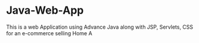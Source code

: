 # Java-Web-App
This is a web Application using Advance Java along with JSP, Servlets, CSS for an e-commerce selling Home A
